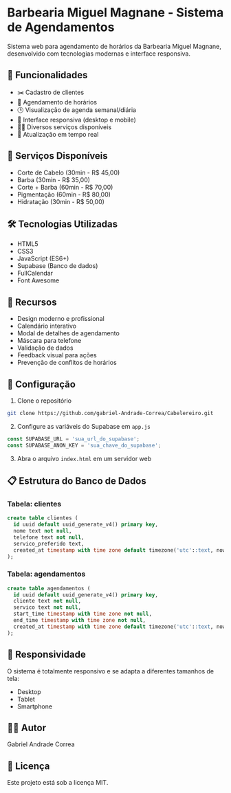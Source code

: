 # Barbearia Miguel Magnane - Sistema de Agendamentos

Sistema web para agendamento de horários da Barbearia Miguel Magnane, desenvolvido com tecnologias modernas e interface responsiva.

## 🚀 Funcionalidades

- ✂️ Cadastro de clientes
- 📅 Agendamento de horários
- 🕒 Visualização de agenda semanal/diária
- 📱 Interface responsiva (desktop e mobile)
- 💇‍♂️ Diversos serviços disponíveis
- 🔄 Atualização em tempo real

## 💈 Serviços Disponíveis

- Corte de Cabelo (30min - R$ 45,00)
- Barba (30min - R$ 35,00)
- Corte + Barba (60min - R$ 70,00)
- Pigmentação (60min - R$ 80,00)
- Hidratação (30min - R$ 50,00)

## 🛠️ Tecnologias Utilizadas

- HTML5
- CSS3
- JavaScript (ES6+)
- Supabase (Banco de dados)
- FullCalendar
- Font Awesome

## 📱 Recursos

- Design moderno e profissional
- Calendário interativo
- Modal de detalhes de agendamento
- Máscara para telefone
- Validação de dados
- Feedback visual para ações
- Prevenção de conflitos de horários

## 🔧 Configuração

1. Clone o repositório
```bash
git clone https://github.com/gabriel-Andrade-Correa/Cabelereiro.git
```

2. Configure as variáveis do Supabase em `app.js`
```javascript
const SUPABASE_URL = 'sua_url_do_supabase';
const SUPABASE_ANON_KEY = 'sua_chave_do_supabase';
```

3. Abra o arquivo `index.html` em um servidor web

## 📋 Estrutura do Banco de Dados

### Tabela: clientes
```sql
create table clientes (
  id uuid default uuid_generate_v4() primary key,
  nome text not null,
  telefone text not null,
  servico_preferido text,
  created_at timestamp with time zone default timezone('utc'::text, now()) not null
);
```

### Tabela: agendamentos
```sql
create table agendamentos (
  id uuid default uuid_generate_v4() primary key,
  cliente text not null,
  servico text not null,
  start_time timestamp with time zone not null,
  end_time timestamp with time zone not null,
  created_at timestamp with time zone default timezone('utc'::text, now()) not null
);
```

## 📱 Responsividade

O sistema é totalmente responsivo e se adapta a diferentes tamanhos de tela:
- Desktop
- Tablet
- Smartphone

## 👨‍💻 Autor

Gabriel Andrade Correa

## 📄 Licença

Este projeto está sob a licença MIT. 